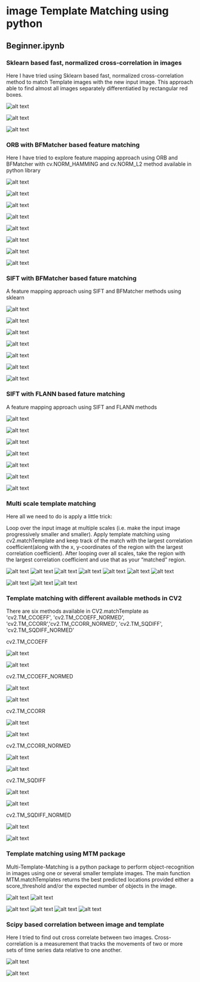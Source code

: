 # image Template Matching using python

## Beginner.ipynb

### Sklearn based fast, normalized cross-correlation in images
Here I have tried using Sklearn based fast, normalized cross-correlation method to match Template images with the new input image. 
This approach able to find almost all images separately differentiatied by rectangular red boxes.

![alt text](https://github.com/shafique18/TemplateMatching/blob/main/images/Screen%20Shot%202021-08-23%20at%204.18.52%20PM.png)

![alt text](https://github.com/shafique18/TemplateMatching/blob/main/images/Screen%20Shot%202021-08-23%20at%205.26.14%20PM.png)

![alt text](https://github.com/shafique18/TemplateMatching/blob/main/images/Screen%20Shot%202021-08-23%20at%205.26.20%20PM.png)


### ORB with BFMatcher based feature matching
Here I have tried to explore feature mapping approach using ORB and BFMatcher with cv.NORM_HAMMING and cv.NORM_L2 method available in python library 

![alt text](https://github.com/shafique18/TemplateMatching/blob/main/images/Screen%20Shot%202021-08-23%20at%204.28.55%20PM.png)

![alt text](https://github.com/shafique18/TemplateMatching/blob/main/images/Screen%20Shot%202021-08-23%20at%204.29.06%20PM.png)

![alt text](https://github.com/shafique18/TemplateMatching/blob/main/images/Screen%20Shot%202021-08-23%20at%205.26.49%20PM.png)

![alt text](https://github.com/shafique18/TemplateMatching/blob/main/images/Screen%20Shot%202021-08-23%20at%205.26.59%20PM.png)

![alt text](https://github.com/shafique18/TemplateMatching/blob/main/images/Screen%20Shot%202021-08-23%20at%205.27.07%20PM.png)

![alt text](https://github.com/shafique18/TemplateMatching/blob/main/images/Screen%20Shot%202021-08-23%20at%205.27.18%20PM.png)

![alt text](https://github.com/shafique18/TemplateMatching/blob/main/images/Screen%20Shot%202021-08-23%20at%205.27.28%20PM.png)

![alt text](https://github.com/shafique18/TemplateMatching/blob/main/images/Screen%20Shot%202021-08-23%20at%205.27.37%20PM.png)


### SIFT with BFMatcher based fature matching
A feature mapping approach using SIFT and BFMatcher methods using sklearn

![alt text](https://github.com/shafique18/TemplateMatching/blob/main/images/Screen%20Shot%202021-08-23%20at%204.29.20%20PM.png)

![alt text](https://github.com/shafique18/TemplateMatching/blob/main/images/Screen%20Shot%202021-08-23%20at%205.27.53%20PM.png)

![alt text](https://github.com/shafique18/TemplateMatching/blob/main/images/Screen%20Shot%202021-08-23%20at%205.28.01%20PM.png)

![alt text](https://github.com/shafique18/TemplateMatching/blob/main/images/Screen%20Shot%202021-08-23%20at%205.28.09%20PM.png)

![alt text](https://github.com/shafique18/TemplateMatching/blob/main/images/Screen%20Shot%202021-08-23%20at%205.28.17%20PM.png)

![alt text](https://github.com/shafique18/TemplateMatching/blob/main/images/Screen%20Shot%202021-08-23%20at%205.28.25%20PM.png)

![alt text](https://github.com/shafique18/TemplateMatching/blob/main/images/Screen%20Shot%202021-08-23%20at%205.28.32%20PM.png)



### SIFT with FLANN based fature matching
A feature mapping approach using SIFT and FLANN methods

![alt text](https://github.com/shafique18/TemplateMatching/blob/main/images/Screen%20Shot%202021-08-23%20at%204.29.29%20PM.png)

![alt text](https://github.com/shafique18/TemplateMatching/blob/main/images/Screen%20Shot%202021-08-23%20at%205.28.52%20PM.png)

![alt text](https://github.com/shafique18/TemplateMatching/blob/main/images/Screen%20Shot%202021-08-23%20at%205.29.01%20PM.png)

![alt text](https://github.com/shafique18/TemplateMatching/blob/main/images/Screen%20Shot%202021-08-23%20at%205.29.09%20PM.png)

![alt text](https://github.com/shafique18/TemplateMatching/blob/main/images/Screen%20Shot%202021-08-23%20at%205.29.19%20PM.png)

![alt text](https://github.com/shafique18/TemplateMatching/blob/main/images/Screen%20Shot%202021-08-23%20at%205.29.27%20PM.png)

![alt text](https://github.com/shafique18/TemplateMatching/blob/main/images/Screen%20Shot%202021-08-23%20at%205.29.36%20PM.png)



### Multi scale template matching

Here all we need to do is apply a little trick:

Loop over the input image at multiple scales (i.e. make the input image progressively smaller and smaller).
Apply template matching using cv2.matchTemplate and keep track of the match with the 
largest correlation coefficient(along with the x, y-coordinates of the region with the largest correlation coefficient).
After looping over all scales, take the region with the largest correlation coefficient and use that as your “matched” region.

![alt text](https://github.com/shafique18/TemplateMatching/blob/main/images/Screen%20Shot%202021-08-23%20at%204.29.40%20PM.png) 
![alt text](https://github.com/shafique18/TemplateMatching/blob/main/images/Screen%20Shot%202021-08-23%20at%204.29.48%20PM.png)
![alt text](https://github.com/shafique18/TemplateMatching/blob/main/images/Screen%20Shot%202021-08-23%20at%204.29.56%20PM.png)
![alt text](https://github.com/shafique18/TemplateMatching/blob/main/images/Screen%20Shot%202021-08-23%20at%204.30.15%20PM%201.png)
![alt text](https://github.com/shafique18/TemplateMatching/blob/main/images/Screen%20Shot%202021-08-23%20at%204.30.28%20PM.png)
![alt text](https://github.com/shafique18/TemplateMatching/blob/main/images/Screen%20Shot%202021-08-23%20at%204.30.47%20PM.png)
![alt text](https://github.com/shafique18/TemplateMatching/blob/main/images/Screen%20Shot%202021-08-23%20at%204.30.54%20PM.png)


![alt text](https://github.com/shafique18/TemplateMatching/blob/main/images/Screen%20Shot%202021-08-23%20at%205.29.45%20PM.png)
![alt text](https://github.com/shafique18/TemplateMatching/blob/main/images/Screen%20Shot%202021-08-23%20at%205.29.53%20PM.png)
![alt text](https://github.com/shafique18/TemplateMatching/blob/main/images/Screen%20Shot%202021-08-23%20at%205.30.31%20PM.png)

### Template matching with different available methods in CV2
There are six methods available in CV2.matchTemplate as 'cv2.TM_CCOEFF', 'cv2.TM_CCOEFF_NORMED', 'cv2.TM_CCORR','cv2.TM_CCORR_NORMED', 'cv2.TM_SQDIFF', 'cv2.TM_SQDIFF_NORMED'

cv2.TM_CCOEFF

![alt text](https://github.com/shafique18/TemplateMatching/blob/main/images/Screen%20Shot%202021-08-23%20at%204.31.03%20PM.png)

![alt text](https://github.com/shafique18/TemplateMatching/blob/main/images/Screen%20Shot%202021-08-23%20at%205.31.02%20PM.png)

cv2.TM_CCOEFF_NORMED

![alt text](https://github.com/shafique18/TemplateMatching/blob/main/images/Screen%20Shot%202021-08-23%20at%204.31.10%20PM.png)

![alt text](https://github.com/shafique18/TemplateMatching/blob/main/images/Screen%20Shot%202021-08-23%20at%205.31.02%20PM.png)

cv2.TM_CCORR

![alt text](https://github.com/shafique18/TemplateMatching/blob/main/images/Screen%20Shot%202021-08-23%20at%204.31.23%20PM.png)

![alt text](https://github.com/shafique18/TemplateMatching/blob/main/images/Screen%20Shot%202021-08-23%20at%205.31.10%20PM.png)

cv2.TM_CCORR_NORMED

![alt text](https://github.com/shafique18/TemplateMatching/blob/main/images/Screen%20Shot%202021-08-23%20at%204.31.33%20PM.png)

![alt text](https://github.com/shafique18/TemplateMatching/blob/main/images/Screen%20Shot%202021-08-23%20at%205.31.10%20PM.png)

cv2.TM_SQDIFF

![alt text](https://github.com/shafique18/TemplateMatching/blob/main/images/Screen%20Shot%202021-08-23%20at%204.31.46%20PM.png)

![alt text](https://github.com/shafique18/TemplateMatching/blob/main/images/Screen%20Shot%202021-08-23%20at%205.31.17%20PM.png)

cv2.TM_SQDIFF_NORMED

![alt text](https://github.com/shafique18/TemplateMatching/blob/main/images/Screen%20Shot%202021-08-23%20at%204.32.49%20PM.png)

![alt text](https://github.com/shafique18/TemplateMatching/blob/main/images/Screen%20Shot%202021-08-23%20at%205.31.02%20PM.png)

### Template matching using MTM package
Multi-Template-Matching is a python package to perform object-recognition in images using one or several smaller template images.
The main function MTM.matchTemplates returns the best predicted locations provided either a score_threshold and/or the expected number of objects in the image.

![alt text](https://github.com/shafique18/TemplateMatching/blob/main/images/Screen%20Shot%202021-08-23%20at%204.36.50%20PM.png)
![alt text](https://github.com/shafique18/TemplateMatching/blob/main/images/Screen%20Shot%202021-08-23%20at%204.37.00%20PM.png)

![alt text](https://github.com/shafique18/TemplateMatching/blob/main/images/Screen%20Shot%202021-08-23%20at%205.31.45%20PM.png)
![alt text](https://github.com/shafique18/TemplateMatching/blob/main/images/Screen%20Shot%202021-08-23%20at%205.31.55%20PM.png)
![alt text](https://github.com/shafique18/TemplateMatching/blob/main/images/Screen%20Shot%202021-08-23%20at%205.32.03%20PM.png)
![alt text](https://github.com/shafique18/TemplateMatching/blob/main/images/Screen%20Shot%202021-08-23%20at%205.32.12%20PM.png)

### Scipy based correlation between image and template
Here I tried to find out cross correlate between two images. Cross-correlation is a measurement that tracks the movements of two or more sets of time series data relative to one another.

![alt text](https://github.com/shafique18/TemplateMatching/blob/main/images/Screen%20Shot%202021-08-23%20at%204.37.16%20PM.png)

![alt text](https://github.com/shafique18/TemplateMatching/blob/main/images/Screen%20Shot%202021-08-23%20at%205.32.51%20PM.png)
